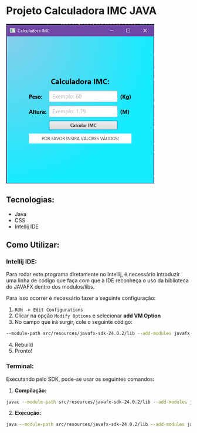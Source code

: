 # Projeto Calculadora IMC JAVA

<p>
  <img alt="project image" src="/src/resources/sample.png">
</p>

##  Tecnologias:

- Java
- CSS
- Intellij IDE

## Como Utilizar:

### Intellij IDE:


Para rodar este programa diretamente no Intellij, é necessário introduzir uma linha de código que faça com que a IDE reconheça o uso da biblioteca do JAVAFX dentro dos modulos/libs. 

  Para isso ocorrer é necessário fazer a seguinte configuração:

1.  ` RUN -> Edit Configurations `
2. Clicar na opção `Modify Options` e selecionar **add VM Option**
3. No campo que irá surgir, cole o seguinte código:
 
```bash
--module-path src/resources/javafx-sdk-24.0.2/lib --add-modules javafx.controls,javafx.fxml
```
4. Rebuild
5. Pronto!

 

### Terminal:

Executando pelo SDK, pode-se usar os seguintes comandos:

1. **Compilação:**

```bash
javac --module-path src/resources/javafx-sdk-24.0.2/lib --add-modules javafx.controls,javafx.fxml -d out src/Interface.java
```

2. **Execução:** 

```bash
java --module-path src/resources/javafx-sdk-24.0.2/lib --add-modules javafx.controls,javafx.fxml -cp out Interface
```
